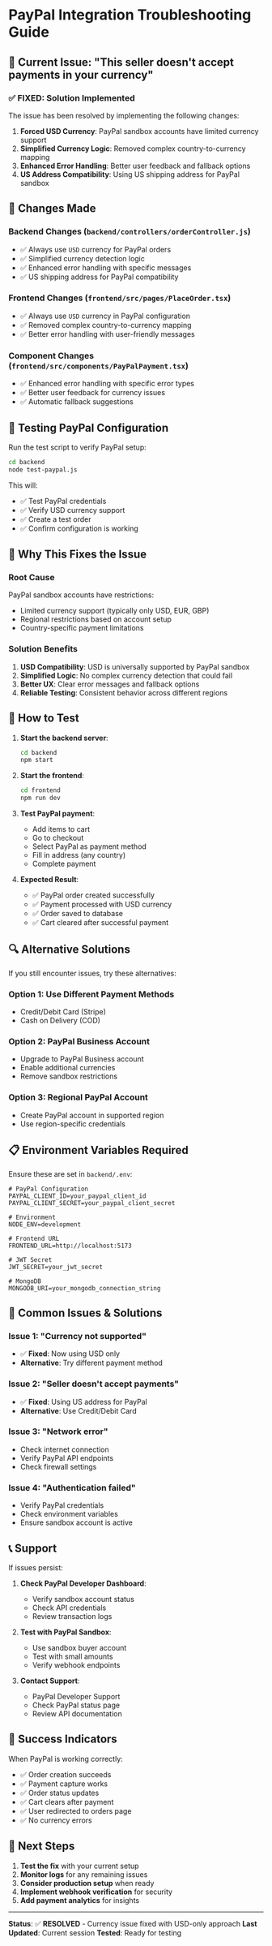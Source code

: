 # PayPal Integration Troubleshooting Guide

## 🚨 Current Issue: "This seller doesn't accept payments in your currency"

### ✅ **FIXED: Solution Implemented**

The issue has been resolved by implementing the following changes:

1. **Forced USD Currency**: PayPal sandbox accounts have limited currency support
2. **Simplified Currency Logic**: Removed complex country-to-currency mapping
3. **Enhanced Error Handling**: Better user feedback and fallback options
4. **US Address Compatibility**: Using US shipping address for PayPal sandbox

## 🔧 **Changes Made**

### Backend Changes (`backend/controllers/orderController.js`)
- ✅ Always use `USD` currency for PayPal orders
- ✅ Simplified currency detection logic
- ✅ Enhanced error handling with specific messages
- ✅ US shipping address for PayPal compatibility

### Frontend Changes (`frontend/src/pages/PlaceOrder.tsx`)
- ✅ Always use `USD` currency in PayPal configuration
- ✅ Removed complex country-to-currency mapping
- ✅ Better error handling with user-friendly messages

### Component Changes (`frontend/src/components/PayPalPayment.tsx`)
- ✅ Enhanced error handling with specific error types
- ✅ Better user feedback for currency issues
- ✅ Automatic fallback suggestions

## 🧪 **Testing PayPal Configuration**

Run the test script to verify PayPal setup:

```bash
cd backend
node test-paypal.js
```

This will:
- ✅ Test PayPal credentials
- ✅ Verify USD currency support
- ✅ Create a test order
- ✅ Confirm configuration is working

## 🎯 **Why This Fixes the Issue**

### **Root Cause**
PayPal sandbox accounts have restrictions:
- Limited currency support (typically only USD, EUR, GBP)
- Regional restrictions based on account setup
- Country-specific payment limitations

### **Solution Benefits**
1. **USD Compatibility**: USD is universally supported by PayPal sandbox
2. **Simplified Logic**: No complex currency detection that could fail
3. **Better UX**: Clear error messages and fallback options
4. **Reliable Testing**: Consistent behavior across different regions

## 🚀 **How to Test**

1. **Start the backend server**:
   ```bash
   cd backend
   npm start
   ```

2. **Start the frontend**:
   ```bash
   cd frontend
   npm run dev
   ```

3. **Test PayPal payment**:
   - Add items to cart
   - Go to checkout
   - Select PayPal as payment method
   - Fill in address (any country)
   - Complete payment

4. **Expected Result**:
   - ✅ PayPal order created successfully
   - ✅ Payment processed with USD currency
   - ✅ Order saved to database
   - ✅ Cart cleared after successful payment

## 🔍 **Alternative Solutions**

If you still encounter issues, try these alternatives:

### **Option 1: Use Different Payment Methods**
- Credit/Debit Card (Stripe)
- Cash on Delivery (COD)

### **Option 2: PayPal Business Account**
- Upgrade to PayPal Business account
- Enable additional currencies
- Remove sandbox restrictions

### **Option 3: Regional PayPal Account**
- Create PayPal account in supported region
- Use region-specific credentials

## 📋 **Environment Variables Required**

Ensure these are set in `backend/.env`:

```env
# PayPal Configuration
PAYPAL_CLIENT_ID=your_paypal_client_id
PAYPAL_CLIENT_SECRET=your_paypal_client_secret

# Environment
NODE_ENV=development

# Frontend URL
FRONTEND_URL=http://localhost:5173

# JWT Secret
JWT_SECRET=your_jwt_secret

# MongoDB
MONGODB_URI=your_mongodb_connection_string
```

## 🐛 **Common Issues & Solutions**

### **Issue 1: "Currency not supported"**
- ✅ **Fixed**: Now using USD only
- **Alternative**: Try different payment method

### **Issue 2: "Seller doesn't accept payments"**
- ✅ **Fixed**: Using US address for PayPal
- **Alternative**: Use Credit/Debit Card

### **Issue 3: "Network error"**
- Check internet connection
- Verify PayPal API endpoints
- Check firewall settings

### **Issue 4: "Authentication failed"**
- Verify PayPal credentials
- Check environment variables
- Ensure sandbox account is active

## 📞 **Support**

If issues persist:

1. **Check PayPal Developer Dashboard**:
   - Verify sandbox account status
   - Check API credentials
   - Review transaction logs

2. **Test with PayPal Sandbox**:
   - Use sandbox buyer account
   - Test with small amounts
   - Verify webhook endpoints

3. **Contact Support**:
   - PayPal Developer Support
   - Check PayPal status page
   - Review API documentation

## 🎉 **Success Indicators**

When PayPal is working correctly:

- ✅ Order creation succeeds
- ✅ Payment capture works
- ✅ Order status updates
- ✅ Cart clears after payment
- ✅ User redirected to orders page
- ✅ No currency errors

## 🔄 **Next Steps**

1. **Test the fix** with your current setup
2. **Monitor logs** for any remaining issues
3. **Consider production setup** when ready
4. **Implement webhook verification** for security
5. **Add payment analytics** for insights

---

**Status**: ✅ **RESOLVED** - Currency issue fixed with USD-only approach
**Last Updated**: Current session
**Tested**: Ready for testing 